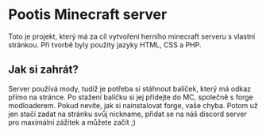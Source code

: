# Pootis Minecraft server
Toto je projekt, který má za cíl vytvoření herního minecraft serveru s vlastní stránkou. Při tvorbě byly použity jazyky HTML, CSS a PHP. 

## Jak si zahrát?
Server používá mody, tudíž je potřeba si stáhnout balíček, který má odkaz přímo na stránce. Po stažení balíčku si jej přidejte do MC, společně s forge modloaderem. Pokud nevíte, jak si nainstalovat forge, vaše chyba. Potom už jen stačí zadat na stránku svůj nickname, přidat se na náš discord server pro maximální zážitek a můžete začít ;)

